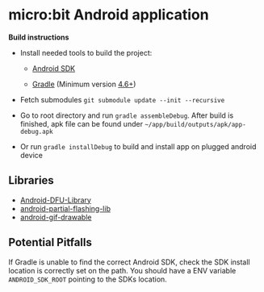 micro:bit Android application
=============================

**Build instructions**

* Install needed tools to build the project:
    
    * [Android SDK](http://developer.android.com/sdk/index.html)
    
    * [Gradle](https://gradle.org/gradle-download/) (Minimum version [4.6+](https://developer.android.com/studio/releases/gradle-plugin.html#updating-gradle))

* Fetch submodules `git submodule update --init --recursive`

* Go to root directory and run `gradle assembleDebug`. After build is finished, apk file can be found under `~/app/build/outputs/apk/app-debug.apk`

* Or run `gradle installDebug` to build and install app on plugged android device


## Libraries

 * [Android-DFU-Library](https://github.com/NordicSemiconductor/Android-DFU-Library)
 * [android-partial-flashing-lib](https://github.com/microbit-foundation/android-partial-flashing-lib)
 * [android-gif-drawable](https://github.com/koral--/android-gif-drawable)

## Potential Pitfalls

If Gradle is unable to find the correct Android SDK, check the SDK install location is correctly set on the path.
You should have a ENV variable `ANDROID_SDK_ROOT` pointing to the SDKs location.
